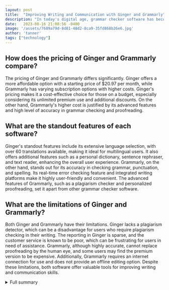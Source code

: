 ```yaml
---
layout: post
title:  "Improving Writing and Communication with Ginger and Grammarly"
description: "In today's digital age, grammar checker software has become an essential tool for writers, students, and professionals alike. Ginger and Grammarly are two leading brands in this space, offering a wide range of features and benefits. In this article, we will explore the specific features, benefits, and positive experiences of using Ginger and Grammarly, empowering individuals and organizations to enhance their writing and communication skills."
date:   2023-08-16 21:08:56 -0400
image: '/assets/7689a79d-8d81-48d2-8ca9-35fd868b26e6.jpg'
author: 'tanner'
tags: ["technology"]
---
```


## How does the pricing of Ginger and Grammarly compare?
The pricing of Ginger and Grammarly differs significantly. Ginger offers a more affordable option with a starting price of $20.97 per month, while Grammarly has varying subscription options with higher costs. Ginger's pricing makes it a cost-effective choice for those on a budget, especially considering its unlimited premium use and additional discounts. On the other hand, Grammarly's higher cost is justified by its advanced features and high level of accuracy in grammar checking and proofreading.

## What are the standout features of each software?
Ginger's standout features include its extensive language selection, with over 60 translations available, making it ideal for multilingual users. It also offers additional features such as a personal dictionary, sentence rephraser, and text reader, enhancing the overall user experience. Grammarly, on the other hand, stands out for its accuracy in checking grammar, punctuation, and spelling. Its real-time error checking feature and integrated writing platforms make it highly user-friendly and convenient. The advanced features of Grammarly, such as a plagiarism checker and personalized proofreading, set it apart from other grammar checker software.

## What are the limitations of Ginger and Grammarly?
Both Ginger and Grammarly have their limitations. Ginger lacks a plagiarism detector, which can be a disadvantage for users who require plagiarism checking in their writing. The reporting in Ginger is sparse, and the customer service is known to be poor, which can be frustrating for users in need of assistance. Grammarly, although highly accurate, cannot replace proofreading by the human eye, and some users may find the premium version to be expensive. Additionally, Grammarly requires an internet connection for use and does not provide an offline editing option. Despite these limitations, both software offer valuable tools for improving writing and communication skills.

<details>
  <summary>Full summary</summary>
Introduction<br><br>In today's digital age, grammar checker software has become an essential tool for writers, students, and professionals alike. Two popular grammar checker software brands, Ginger and Grammarly, offer a wide range of features and benefits. It is important to understand the specifics of each software in order to make an informed decision about which one to use. In this article, we will compare and contrast the features, limitations, and user experiences of Ginger and Grammarly.<br><br>Ginger<br><br>Ginger is a powerful grammar and spell checker tool that is gaining popularity around the web. It is often compared to other grammar checking systems such as Grammarly and WhiteSmoke. Writers and content creators are interested in knowing the accuracy of grammar checking systems, their limitations, whether they check for plagiarism, the responsiveness of customer service, and if the price is worth the service. A content marketing agency conducted a thorough review and testing of Ginger to determine where it ranks among other grammar and spelling checking services.<br><br>One of the standout features of Ginger is its pricing. It offers a free service with limited features, as well as a premium plan with more advanced features. The pricing starts at $20.97 per month, making it a cost-effective option for those in need of a reliable grammar checker. Additionally, Ginger's language selection is a huge bonus, with over 60 language translations available. This makes it an ideal choice for multilingual users.<br><br>However, Ginger does have some limitations. The biggest drawback is the lack of a plagiarism detector. This can be a significant disadvantage for those who require plagiarism checking in their writing. Furthermore, the reporting in Ginger is sparse, and the customer service is known to be poor. These limitations may be a deterrent for some users.<br><br>On the positive side, Ginger offers unlimited premium use, meaning users can enjoy all the advanced features without any limitations. It can be installed on multiple devices, making it convenient for users who work across different platforms. The installation process is simple and user-friendly. Ginger also offers additional features such as a personal dictionary, sentence rephraser, and text reader, enhancing the overall user experience.<br><br>In terms of pricing, Ginger is more affordable compared to Grammarly. It also offers additional discounts on its subscription plans and provides a 7-day money-back guarantee, ensuring customer satisfaction.<br><br>Grammarly<br><br>Grammarly is an AI-powered grammar checking and proofreading tool that has earned a reputation for its accuracy and user-friendly interface. Founded in July 2009 by Max Lytvyn, Alex Shevchenko, and Dmytro Lider, Grammarly initially launched as a subscription-only app. However, it made a free version available in 2015, which contributed to its widespread popularity.<br><br>One of the standout features of Grammarly is its high level of accuracy in checking grammar, punctuation, and spelling. It can detect various grammatical errors and punctuation mistakes, providing suggestions to improve sentence structure and grammar. Grammarly also has a spell checker to prevent common misspellings, as well as a plagiarism checker to avoid duplication. The writing style checker enhances readability and consistency, ensuring that the writing is polished and professional.<br><br>Grammarly is highly user-friendly and easy to set up and use. It is available as a browser extension, add-on for MS Word, and integrated into Google Docs and Medium. This versatility allows users to seamlessly integrate Grammarly into their preferred writing platforms. The real-time error checking feature ensures fast and accurate proofreading, saving users time and effort.<br><br>Grammarly offers different subscription options with varying pricing. The free version provides basic features and is suitable for users with minimal grammar checking needs. The premium version, which comes at a higher cost, offers advanced features such as a plagiarism checker and personalized proofreading. While the premium version may seem costly to some users, the additional features and accuracy make it a worthwhile investment for those who require professional-level proofreading and writing assistance.<br><br>Grammarly is available for both desktop and mobile, allowing users to access the software on the go. It provides additional apps and tools to further polish writing, enhancing the overall writing experience. However, Grammarly does have some limitations. It does not provide an offline editing option, meaning users need an internet connection to use the software. Additionally, it cannot replace proofreading by the human eye, and some users may find the premium version to be expensive.<br><br>Conclusion<br><br>In conclusion, the choice between Ginger and Grammarly depends on personal preferences and specific needs. Both software offer unique features and benefits that cater to different users. Ginger stands out for its pricing, extensive language selection, and additional features such as a personal dictionary and text reader. However, it falls short in terms of plagiarism detection, reporting, and customer service. Grammarly excels in accuracy, user-friendliness, and integrated writing platforms. It offers advanced features like a plagiarism checker and personalized proofreading, but it may be costly for some users. Ultimately, users should consider their budget, language requirements, and the specific features they prioritize when choosing between Ginger and Grammarly.<br><br>Positive Experiences<br><br>In addition to the comparisons above, it is worth mentioning the positive experiences of implementing these grammar checker tools in organizations. An article describes how the tool has been successfully used in an organization for a year without any complaints. The tool has improved workflow and organization, allowing for more efficient and error-free communication. This positive experience underscores the effectiveness and reliability of grammar checker software in real-world scenarios.<br><br>Overall, Ginger and Grammarly offer valuable tools for individuals and organizations looking to improve their writing and communication skills. By understanding their features, limitations, and user experiences, users can confidently choose the software that best suits their needs and preferences.
</details>
